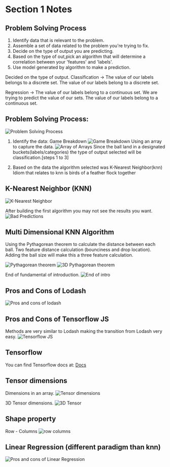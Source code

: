 # Section 1 Notes

## Problem Solving Process

1. Identify data that is relevant to the problem.
2. Assemble a set of data related to the problem you're trying to fix.
3. Decide on the type of output you are predicting.
4. Based on the type of out,pick an algorithm that will determine a correlation between your 'features' and 'labels'.
5. Use model generated by algorithm to make a prediction.

Decided on the type of output.
Classification -> The value of our labels belongs to a discrete set. The value of our labels belong to a discrete set.

Regression -> The value of our labels belong to a continuous set. We are trying to predict the value of our sets. The value of our labels belong to a continuous set.

## Problem Solving Process:

![Problem Solving Process](img/week-1/week-1-problem-solve-process.png "Problem Solving Process")

1. Identify the data:
Game Breakdown
![Game Breakdown](img/week-1/week-1-game-breakdown.png
 "Game Breakdown")
 Using an array to capture the data.
 ![Array of Arrays](img/week-1/04-array-of-arrarys-used.png)
 Since the ball land in a designated buckets(labels/categories) the type of output selected will be classification.[steps 1 to 3]

4. Based on the data the algorithm selected was K-Nearest Neighbor(knn) Idiom that relates to knn is birds of a feather flock together

## K-Nearest Neighbor (KNN)

![K-Nearest Neighbor](img/week-1/05-knn-problem.png "K-Nearest Neighbor")

After building the first algorithm you may not see the results you want.
![Bad Predictions](img/week-1/06-bad-predictions.png "Bad Predictions")

## Multi Dimensional KNN Algorithm

Using the Pythagorean theorem to calculate the distance between each ball.
Two feature distance calculation (bounciness and drop location). Adding the ball size will make this a three feature calculation.

![Pythagorean theorem](img/week-1/07-distance-ball.png)
![3D Pythagorean theorem](img/week-1/08-3d-pt.png)

End of fundamental of introduction.
![End of intro](img/week-1/09-end-of-intro.png)

## Pros and Cons of Lodash

![Pros and cons of lodash](img/week-1/10-pros-cons-lodash.png)

## Pros and Cons of Tensorflow JS

Methods are very similar to Lodash making the transition from Lodash very easy.
![Tensorflow JS](img/week-1/11-tensorflow-pro-con.png)

## Tensorflow

You can find Tensorflow docs at: [Docs](https://js.tensorflow.org)

## Tensor dimensions

Dimensions in an array.
![Tensor dimensions](img/week-1/12-dim.png)

3D Tensor dimensions.
![3D Tensor](img/week-1/13-3d-dims.png)

## Shape property

Row - Columns
![row columns](img/week-1/14-2d-shapes.png)

## Linear Regression (different paradigm than knn)

![Pros and cons of Linear Regression](img/week-1/15-linear-regression.png)